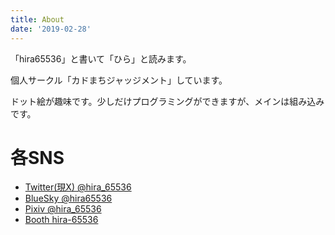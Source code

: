 ```yaml
---
title: About
date: '2019-02-28'
---
```


「hira65536」と書いて「ひら」と読みます。

個人サークル「カドまちジャッジメント」しています。

ドット絵が趣味です。少しだけプログラミングができますが、メインは組み込みです。



# 各SNS

- [Twitter(現X) @hira_65536](https://x.com/hira_65536)
- [BlueSky @hira65536](https://bsky.app/profile/hira65536.bsky.social)
- [Pixiv @hira_65536](https://www.pixiv.net/users/44521434)
- [Booth hira-65536](https://hira-65536.booth.pm/)